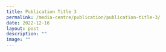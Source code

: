 ```yaml
---
title: Publication Title 3
permalink: /media-centre/publication/publication-title-3/
date: 2022-12-16
layout: post
description: ""
image: ""
---
```

